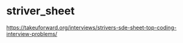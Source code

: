 # striver_sheet
https://takeuforward.org/interviews/strivers-sde-sheet-top-coding-interview-problems/

